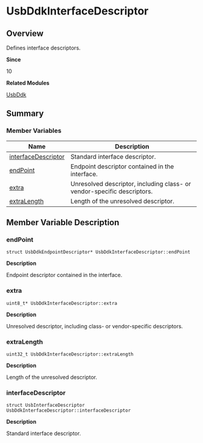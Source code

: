 # UsbDdkInterfaceDescriptor


## Overview

Defines interface descriptors.

**Since**

10

**Related Modules**

[UsbDdk](_usb_ddk.md)


## Summary


### Member Variables

| Name| Description|
| -------- | -------- |
| [interfaceDescriptor](#interfacedescriptor) | Standard interface descriptor.|
| [endPoint](#endpoint) | Endpoint descriptor contained in the interface.|
| [extra](#extra) | Unresolved descriptor, including class- or vendor-specific descriptors.|
| [extraLength](#extralength) | Length of the unresolved descriptor.|


## Member Variable Description


### endPoint


```
struct UsbDdkEndpointDescriptor* UsbDdkInterfaceDescriptor::endPoint
```

**Description**

Endpoint descriptor contained in the interface.


### extra


```
uint8_t* UsbDdkInterfaceDescriptor::extra
```

**Description**

Unresolved descriptor, including class- or vendor-specific descriptors.


### extraLength


```
uint32_t UsbDdkInterfaceDescriptor::extraLength
```

**Description**

Length of the unresolved descriptor.


### interfaceDescriptor


```
struct UsbInterfaceDescriptor UsbDdkInterfaceDescriptor::interfaceDescriptor
```

**Description**

Standard interface descriptor.
